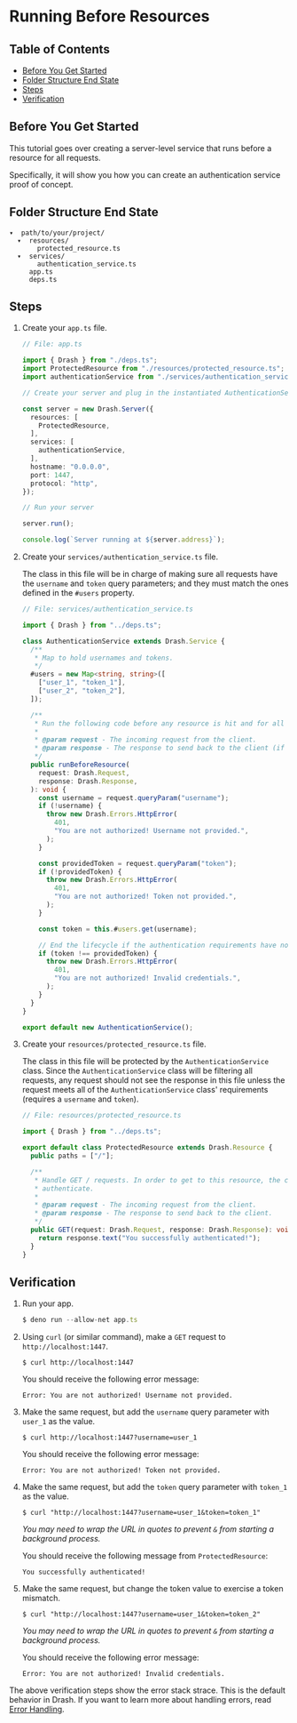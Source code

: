 # Running Before Resources

## Table of Contents

- [Before You Get Started](#before-you-get-started)
- [Folder Structure End State](#folder-structure-end-state)
- [Steps](#steps)
- [Verification](#verification)

## Before You Get Started

This tutorial goes over creating a server-level service that runs before a
resource for all requests.

Specifically, it will show you how you can create an authentication service
proof of concept.

## Folder Structure End State

```text
▾  path/to/your/project/
  ▾  resources/
       protected_resource.ts
  ▾  services/
       authentication_service.ts
     app.ts
     deps.ts
```

## Steps

1. Create your `app.ts` file.

   ```typescript
   // File: app.ts

   import { Drash } from "./deps.ts";
   import ProtectedResource from "./resources/protected_resource.ts";
   import authenticationService from "./services/authentication_service.ts";

   // Create your server and plug in the instantiated AuthenticationService class

   const server = new Drash.Server({
     resources: [
       ProtectedResource,
     ],
     services: [
       authenticationService,
     ],
     hostname: "0.0.0.0",
     port: 1447,
     protocol: "http",
   });

   // Run your server

   server.run();

   console.log(`Server running at ${server.address}`);
   ```

2. Create your `services/authentication_service.ts` file.

   The class in this file will be in charge of making sure all requests have the
   `username` and `token` query parameters; and they must match the ones defined
   in the `#users` property.

   ```typescript
   // File: services/authentication_service.ts

   import { Drash } from "../deps.ts";

   class AuthenticationService extends Drash.Service {
     /**
      * Map to hold usernames and tokens.
      */
     #users = new Map<string, string>([
       ["user_1", "token_1"],
       ["user_2", "token_2"],
     ]);

     /**
      * Run the following code before any resource is hit and for all requests.
      *
      * @param request - The incoming request from the client.
      * @param response - The response to send back to the client (if needed).
      */
     public runBeforeResource(
       request: Drash.Request,
       response: Drash.Response,
     ): void {
       const username = request.queryParam("username");
       if (!username) {
         throw new Drash.Errors.HttpError(
           401,
           "You are not authorized! Username not provided.",
         );
       }

       const providedToken = request.queryParam("token");
       if (!providedToken) {
         throw new Drash.Errors.HttpError(
           401,
           "You are not authorized! Token not provided.",
         );
       }

       const token = this.#users.get(username);

       // End the lifecycle if the authentication requirements have not been met
       if (token !== providedToken) {
         throw new Drash.Errors.HttpError(
           401,
           "You are not authorized! Invalid credentials.",
         );
       }
     }
   }

   export default new AuthenticationService();
   ```

3. Create your `resources/protected_resource.ts` file.

   The class in this file will be protected by the `AuthenticationService`
   class. Since the `AuthenticationService` class will be filtering all
   requests, any request should not see the response in this file unless the
   request meets all of the `AuthenticationService` class' requirements
   (requires a `username` and `token`).

   ```typescript
   // File: resources/protected_resource.ts

   import { Drash } from "../deps.ts";

   export default class ProtectedResource extends Drash.Resource {
     public paths = ["/"];

     /**
      * Handle GET / requests. In order to get to this resource, the client has to
      * authenticate.
      *
      * @param request - The incoming request from the client.
      * @param response - The response to send back to the client.
      */
     public GET(request: Drash.Request, response: Drash.Response): void {
       return response.text("You successfully authenticated!");
     }
   }
   ```

## Verification

1. Run your app.

   ```typescript
   $ deno run --allow-net app.ts
   ```

2. Using `curl` (or similar command), make a `GET` request to
   `http://localhost:1447`.

   ```text
   $ curl http://localhost:1447
   ```

   You should receive the following error message:

   ```text
   Error: You are not authorized! Username not provided.
   ```

3. Make the same request, but add the `username` query parameter with `user_1`
   as the value.

   ```text
   $ curl http://localhost:1447?username=user_1
   ```

   You should receive the following error message:

   ```text
   Error: You are not authorized! Token not provided.
   ```

4. Make the same request, but add the `token` query parameter with `token_1` as
   the value.

   ```text
   $ curl "http://localhost:1447?username=user_1&token=token_1"
   ```

   _You may need to wrap the URL in quotes to prevent `&` from starting a
   background process._

   You should receive the following message from `ProtectedResource`:

   ```text
   You successfully authenticated!
   ```

5. Make the same request, but change the token value to exercise a token
   mismatch.

   ```text
   $ curl "http://localhost:1447?username=user_1&token=token_2"
   ```

   _You may need to wrap the URL in quotes to prevent `&` from starting a
   background process._

   You should receive the following error message:

   ```text
   Error: You are not authorized! Invalid credentials.
   ```

The above verification steps show the error stack strace. This is the default
behavior in Drash. If you want to learn more about handling errors, read
[Error Handling](/drash/v2.x/tutorials/servers/error-handling).

